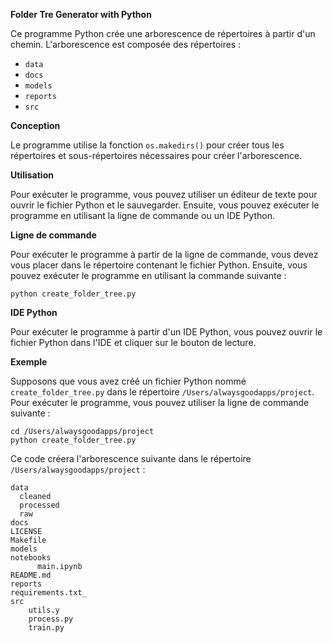 **Folder Tre Generator with Python**

Ce programme Python crée une arborescence de répertoires à partir d'un chemin. L'arborescence est composée des répertoires :

* `data`
* `docs`
* `models`
* `reports`
* `src`

**Conception**

Le programme utilise la fonction `os.makedirs()` pour créer tous les répertoires et sous-répertoires nécessaires pour créer l'arborescence.

**Utilisation**

Pour exécuter le programme, vous pouvez utiliser un éditeur de texte pour ouvrir le fichier Python et le sauvegarder. Ensuite, vous pouvez exécuter le programme en utilisant la ligne de commande ou un IDE Python.

**Ligne de commande**

Pour exécuter le programme à partir de la ligne de commande, vous devez vous placer dans le répertoire contenant le fichier Python. Ensuite, vous pouvez exécuter le programme en utilisant la commande suivante :

```
python create_folder_tree.py
```

**IDE Python**

Pour exécuter le programme à partir d'un IDE Python, vous pouvez ouvrir le fichier Python dans l'IDE et cliquer sur le bouton de lecture.

**Exemple**

Supposons que vous avez créé un fichier Python nommé `create_folder_tree.py` dans le répertoire `/Users/alwaysgoodapps/project`. Pour exécuter le programme, vous pouvez utiliser la ligne de commande suivante :

```
cd /Users/alwaysgoodapps/project
python create_folder_tree.py
```

Ce code créera l'arborescence suivante dans le répertoire `/Users/alwaysgoodapps/project` :

```
data
  cleaned
  processed
  raw
docs
LICENSE
Makefile
models
notebooks
      main.ipynb
README.md
reports
requirements.txt_
src
    utils.y
    process.py
    train.py
```
